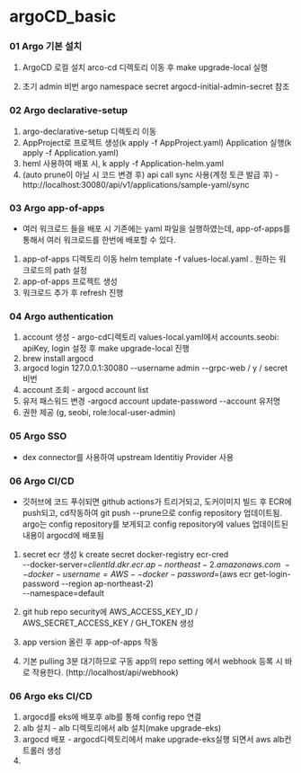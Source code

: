 # argoCD_basic

### 01 Argo 기본 설치

1. ArgoCD 로컬 설치 arco-cd 디렉토리 이동 후 make upgrade-local 실행

2. 초기 admin 비번 argo namespace secret
   argocd-initial-admin-secret 참조

### 02 Argo declarative-setup

1. argo-declarative-setup 디렉토리 이동
2. AppProject로 프로젝트 생성(k apply -f AppProject.yaml)
   Application 실행(k apply -f Application.yaml)
3. heml 사용하여 배포 시, k apply -f Application-helm.yaml
4. (auto prune이 아닐 시 코드 변경 후) api call sync 사용(계정 토큰 발급 후) - http://localhost:30080/api/v1/applications/sample-yaml/sync

### 03 Argo app-of-apps

- 여러 워크로드 들을 배포 시 기존에는 yaml 파일을 실행하였는데, app-of-apps를 통해서 여러 워크로드를 한번에 배포할 수 있다.

1. app-of-apps 디렉토리 이동 helm template -f values-local.yaml .
   원하는 워크로드의 path 설정
2. app-of-apps 프로젝트 생성
3. 워크로드 추가 후 refresh 진행

### 04 Argo authentication

1. account 생성 - argo-cd디렉토리 values-local.yaml에서 accounts.seobi: apiKey, login 설정 후 make upgrade-local 진행
2. brew install argocd
3. argocd login 127.0.0.1:30080 --username admin --grpc-web / y / secret 비번
4. account 조회 - argocd account list
5. 유저 패스워드 변경 -argocd account update-password --account 유저명
6. 권한 제공 (g, seobi, role:local-user-admin)

### 05 Argo SSO

- dex connector를 사용하여 upstream Identitiy Provider 사용

### 06 Argo CI/CD

- 깃허브에 코드 푸쉬되면 github actions가 트리거되고, 도커이미지 빌드 후 ECR에 push되고,
  cd작동하여 git push --prune으로 config repository 업데이트됨.
  argo는 config repository를 보게되고 config repository에 values 업데이트된 내용이 argocd에 배포됨

1. secret ecr 생성
   k create secret docker-registry ecr-cred \
    --docker-server=${clientId}.dkr.ecr.ap-northeast-2.amazonaws.com \
    --docker-username=AWS --docker-password=$(aws ecr get-login-password --region ap-northeast-2) \
    --namespace=default

2. git hub repo security에 AWS_ACCESS_KEY_ID / AWS_SECRET_ACCESS_KEY / GH_TOKEN 생성

3. app version 올린 후 app-of-apps 작동

4. 기본 pulling 3분 대기하므로 구동 app의 repo setting 에서 webhook 등록 시 바로 작용한다.
   (http://localhost/api/webhook)

### 06 Argo eks CI/CD

1. argocd를 eks에 배포후 alb를 통해 config repo 연결
2. alb 설치 - alb 디렉토리에서 alb 설치(make upgrade-eks)
3. argocd 배포 - argocd디렉토리에서 make upgrade-eks실행 되면서 aws alb컨트롤러 생성
4.
